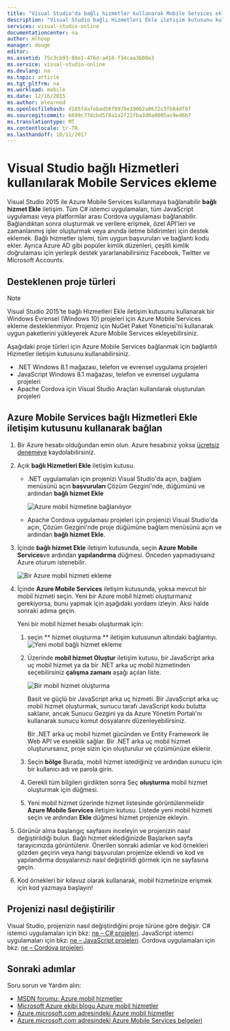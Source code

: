 ```yaml
---
title: "Visual Studio'da bağlı hizmetler kullanarak Mobile Services ekleme | Microsoft Docs"
description: "Visual Studio bağlı Hizmetleri Ekle iletişim kutusunu kullanarak mobil hizmetler ekleme"
services: visual-studio-online
documentationcenter: na
author: mlhoop
manager: douge
editor: 
ms.assetid: 75c3cb93-88e1-476d-a416-f34caa3608e3
ms.service: visual-studio-online
ms.devlang: na
ms.topic: article
ms.tgt_pltfrm: na
ms.workload: mobile
ms.date: 12/16/2015
ms.author: mlearned
ms.openlocfilehash: d185fdafebad56f8970e390b2a0672c3fb84df8f
ms.sourcegitcommit: 6699c77dcbd5f8a1a2f21fba3d0a0005ac9ed6b7
ms.translationtype: MT
ms.contentlocale: tr-TR
ms.lasthandoff: 10/11/2017
---
```

# <a name="adding-mobile-services-by-using-visual-studio-connected-services"></a>Visual Studio bağlı Hizmetleri kullanılarak Mobile Services ekleme
Visual Studio 2015 ile Azure Mobile Services kullanmaya bağlanabilir **bağlı hizmet Ekle** iletişim. Tüm C# istemci uygulamaları, tüm JavaScript uygulaması veya platformlar arası Cordova uygulaması bağlanabilir. Bağlandıktan sonra oluşturmak ve verilere erişmek, özel API'leri ve zamanlanmış işler oluşturmak veya anında iletme bildirimleri için destek eklemek.  Bağlı hizmetler işlemi, tüm uygun başvuruları ve bağlantı kodu ekler. Ayrıca Azure AD gibi popüler kimlik düzenleri, çeşitli kimlik doğrulaması için yerleşik destek yararlanabilirsiniz Facebook, Twitter ve Microsoft Accounts.

## <a name="supported-project-types"></a>Desteklenen proje türleri
> [!NOTE]
> Visual Studio 2015'te bağlı Hizmetleri Ekle iletişim kutusunu kullanarak bir Windows Evrensel (Windows 10) projeleri için Azure Mobile Services ekleme desteklenmiyor. Projeniz için NuGet Paket Yöneticisi'ni kullanarak uygun paketlerini yükleyerek Azure Mobile Services ekleyebilirsiniz.
> 
> 

Aşağıdaki proje türleri için Azure Mobile Services bağlanmak için bağlantılı Hizmetler iletişim kutusunu kullanabilirsiniz.

* .NET Windows 8.1 mağazası, telefon ve evrensel uygulama projeleri
* JavaScript Windows 8.1 mağazası, telefon ve evrensel uygulama projeleri
* Apache Cordova için Visual Studio Araçları kullanılarak oluşturulan projeleri

## <a name="connect-to-azure-mobile-services-using-the-add-connected-services-dialog"></a>Azure Mobile Services bağlı Hizmetleri Ekle iletişim kutusunu kullanarak bağlan
1. Bir Azure hesabı olduğundan emin olun. Azure hesabınız yoksa [ücretsiz denemeye](http://go.microsoft.com/fwlink/?LinkId=518146) kaydolabilirsiniz.
2. Açık **bağlı Hizmetleri Ekle** iletişim kutusu.
   
   * .NET uygulamaları için projenizi Visual Studio'da açın, bağlam menüsünü açın **başvuruları** Çözüm Gezgini'nde, düğümünü ve ardından **bağlı hizmet Ekle**
     
        ![Azure mobil hizmetine bağlanılıyor](./media/vs-azure-tools-connected-services-add-mobile-services/IC797635.png)
   * Apache Cordova uygulaması projeleri için projenizi Visual Studio'da açın, Çözüm Gezgini'nde proje düğümüne bağlam menüsünü açın ve ardından **bağlı hizmet Ekle**.
3. İçinde **bağlı hizmet Ekle** iletişim kutusunda, seçin **Azure Mobile Services**ve ardından **yapılandırma** düğmesi. Önceden yapmadıysanız Azure oturum istenebilir.
   
    ![Bir Azure mobil hizmeti ekleme](./media/vs-azure-tools-connected-services-add-mobile-services/IC797636.png)
4. İçinde **Azure Mobile Services** iletişim kutusunda, yoksa mevcut bir mobil hizmeti seçin. Yeni bir Azure mobil hizmeti oluşturmanız gerekiyorsa, bunu yapmak için aşağıdaki yordamı izleyin. Aksi halde sonraki adıma geçin.
   
    Yeni bir mobil hizmet hesabı oluşturmak için:
   
   1. seçin ** hizmet oluşturma ** iletişim kutusunun altındaki bağlantıyı.
       ![Yeni mobil bağlı hizmet ekleme](./media/vs-azure-tools-connected-services-add-mobile-services/IC797637.png)
   2. Üzerinde **mobil hizmet Oluştur** iletişim kutusu, bir JavaScript arka uç mobil hizmet ya da bir .NET arka uç mobil hizmetinden seçebilirsiniz **çalışma zamanı** aşağı açılan liste. 
      
       ![Bir mobil hizmet oluşturma](./media/vs-azure-tools-connected-services-add-mobile-services/IC797638.png)
      
       Basit ve güçlü bir JavaScript arka uç hizmeti. Bir JavaScript arka uç mobil hizmet oluşturmak, sunucu tarafı JavaScript kodu bulutta saklanır, ancak Sunucu Gezgini ya da Azure Yönetim Portalı'nı kullanarak sunucu komut dosyalarını düzenleyebilirsiniz. 
      
       Bir .NET arka uç mobil hizmet gücünden ve Entity Framework ile Web API ve esneklik sağlar. Bir .NET arka uç mobil hizmet oluşturursanız, proje sizin için oluşturulur ve çözümünüze eklenir. 
   3. Seçin **bölge** Burada, mobil hizmet istediğiniz ve ardından sunucu için bir kullanıcı adı ve parola girin.
   4. Gerekli tüm bilgileri girdikten sonra Seç **oluşturma** mobil hizmet oluşturmak için düğmesi.
   5. Yeni mobil hizmet üzerinde hizmet listesinde görüntülenmelidir **Azure Mobile Services** iletişim kutusu. Listede yeni mobil hizmeti seçin ve ardından **Ekle** düğmesi hizmet projenize ekleyin.
5. Görünür alma başlangıç sayfasını inceleyin ve projenizin nasıl değiştirildiği bulun. Bağlı hizmet eklediğinizde Başlarken sayfa tarayıcınızda görüntülenir. Önerilen sonraki adımlar ve kod örnekleri gözden geçirin veya hangi başvuruları projenize eklendi ve kod ve yapılandırma dosyalarınızı nasıl değiştirildi görmek için ne sayfasına geçin.
6. Kod örnekleri bir kılavuz olarak kullanarak, mobil hizmetinize erişmek için kod yazmaya başlayın!

## <a name="how-your-project-is-modified"></a>Projenizi nasıl değiştirilir
Visual Studio, projenizin nasıl değiştirdiğini proje türüne göre değişir. C# istemci uygulamaları için bkz: [ne – C# projeleri](http://go.microsoft.com/fwlink/p/?LinkId=513119). JavaScript istemci uygulamaları için bkz: [ne – JavaScript projeleri](http://go.microsoft.com/fwlink/p/?LinkId=513120). Cordova uygulamaları için bkz: [ne – Cordova projeleri](http://go.microsoft.com/fwlink/p/?LinkId=513116).

## <a name="next-steps"></a>Sonraki adımlar
Soru sorun ve Yardım alın: 

* [MSDN forumu: Azure mobil hizmetler](https://social.msdn.microsoft.com/forums/azure/home?forum=azuremobile)
* [Microsoft Azure ekibi blogu Azure mobil hizmetler](https://azure.microsoft.com/blog/topics/mobile/)
* [Azure.microsoft.com adresindeki Azure mobil hizmetler](https://azure.microsoft.com/services/mobile-services/)
* [Azure.microsoft.com adresindeki Azure Mobile Services belgeleri](https://azure.microsoft.com/documentation/services/mobile-services/)

